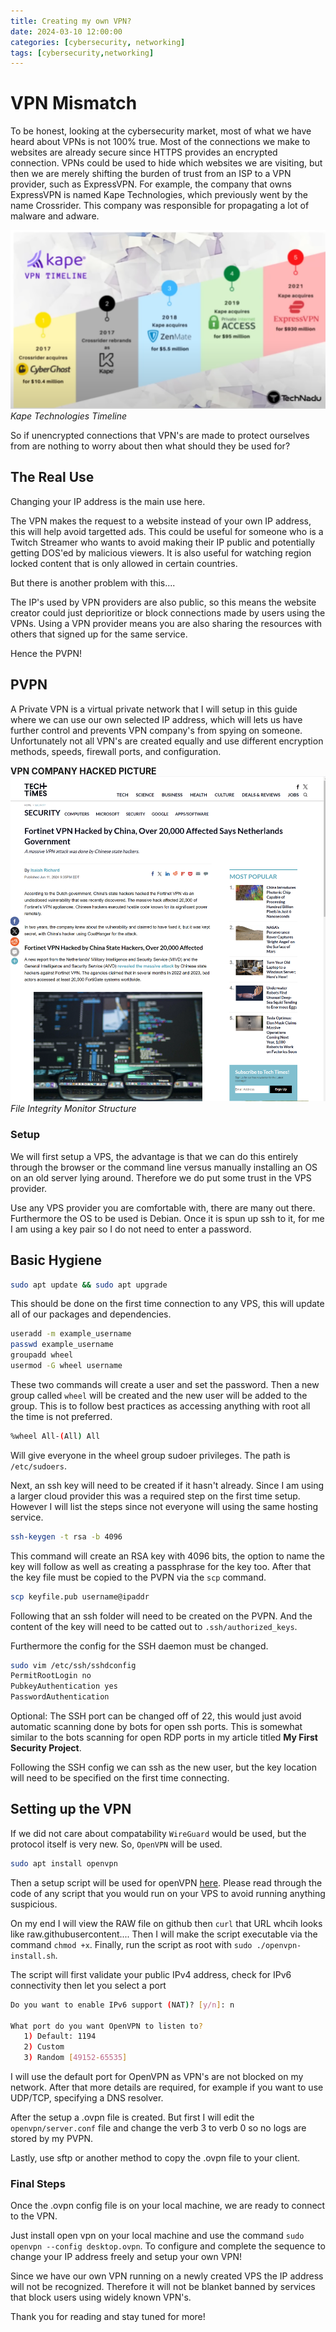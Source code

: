 ```yaml
---
title: Creating my own VPN?
date: 2024-03-10 12:00:00 
categories: [cybersecurity, networking]
tags: [cybersecurity,networking]
---  
```


# VPN Mismatch
To be honest, looking at the cybersecurity market, most of what we have heard about VPNs is not 100% true. Most of the connections we make to websites are already secure since HTTPS provides an encrypted connection. VPNs could be used to hide which websites we are visiting, but then we are merely shifting the burden of trust from an ISP to a VPN provider, such as ExpressVPN. For example, the company that owns ExpressVPN is named Kape Technologies, which previously went by the name Crossrider. This company was responsible for propagating a lot of malware and adware.

![VPN](kape_vpn.png)
_Kape Technologies Timeline_

So if unencrypted connections that VPN's are made to protect ourselves from are nothing to worry about then what should they be used for?

## The Real Use
Changing your IP address is the main use here.

The VPN makes the request to a website instead of your own IP address, this will help avoid targetted ads. This could be useful for someone who is a Twitch Streamer who wants to avoid making their IP public and potentially getting DOS'ed by malicious viewers. It is also useful for watching region locked content that is only allowed in certain countries.

But there is another problem with this....

The IP's used by VPN providers are also public, so this means the website creator could just deprioritize or block connections made by users using the VPNs. Using a VPN provider means you are also sharing the resources with others that signed up for the same service.  

Hence the PVPN! 

## PVPN
A Private VPN is a virtual private network that I will setup in this guide where we can use our own selected IP address, which will lets us have further control and prevents VPN company's from spying on someone. Unfortunately not all VPN's are created equally and use different encryption methods, speeds, firewall ports, and configuration. 

**VPN COMPANY HACKED PICTURE**
![Hacked VPN](VPN_hacked.png)
_File Integrity Monitor Structure_

### Setup 
We will first setup a VPS, the advantage is that we can do this entirely through the browser or the command line versus manually installing an OS on an old server lying around. Therefore we do put some trust in the VPS provider.

Use any VPS provider you are comfortable with, there are many out there. Furthermore the OS to be used is Debian. Once it is spun up ssh to it, for me I am using a key pair so I do not need to enter a password.



## Basic Hygiene
```bash
sudo apt update && sudo apt upgrade
```
This should be done on the first time connection to any VPS, this will update all of our packages and dependencies.

```bash
useradd -m example_username
passwd example_username
groupadd wheel
usermod -G wheel username
```
These two commands will create a user and set the password. Then a new group called `wheel` will be created and the new user will be added to the group. This is to follow best practices as accessing anything with root all the time is not preferred.

```bash
%wheel All-(All) All
```
Will give everyone in the wheel group sudoer privileges. The path is `/etc/sudoers`. 

Next, an ssh key will need to be created if it hasn't already. Since I am using a larger cloud provider this was a required step on the first time setup. However I will list the steps since not everyone will using the same hosting service.

```bash
ssh-keygen -t rsa -b 4096
```

This command will create an RSA key with 4096 bits, the option to name the key will follow as well as creating a passphrase for the key too. After that the key file must be copied to the PVPN via the `scp` command.

```bash
scp keyfile.pub username@ipaddr
```

Following that an ssh folder will need to be created on the PVPN. And the content of the key will need to be catted out to `.ssh/authorized_keys`.

Furthermore the config for the SSH daemon must be changed.

```bash
sudo vim /etc/ssh/sshdconfig
PermitRootLogin no
PubkeyAuthentication yes
PasswordAuthentication
```

Optional: The SSH port can be changed off of 22, this would just avoid automatic scanning done by bots for open ssh ports. This is somewhat similar to the bots scanning for open RDP ports in my article titled **My First Security Project**. 

Following the SSH config we can ssh as the new user, but the key location will need to be specified on the first time connecting.

## Setting up the VPN
If we did not care about compatability `WireGuard` would be used, but the protocol itself is very new. So, `OpenVPN` will be used.

```bash
sudo apt install openvpn
```

Then a setup script will be used for openVPN [here](https://github.com/angristan/openvpn-install). Please read through the code of any script that you would run on your VPS to avoid running anything suspicious. 

On my end I will view the RAW file on github then `curl` that URL whcih looks like raw.githubusercontent.... Then I will make the script executable via the command `chmod +x`. Finally, run the script as root with `sudo ./openvpn-install.sh`.

The script will first validate your public IPv4 address, check for IPv6 connectivity then let you select a port 

```bash
Do you want to enable IPv6 support (NAT)? [y/n]: n

What port do you want OpenVPN to listen to?
   1) Default: 1194
   2) Custom
   3) Random [49152-65535]
```

I will use the default port for OpenVPN as VPN's are not blocked on my network. After that more details are required, for example if you want to use UDP/TCP, specifying a DNS resolver. 

After the setup a .ovpn file is created. But first I will edit the `openvpn/server.conf` file and change the verb 3 to verb 0 so no logs are stored by my PVPN.

Lastly, use sftp or another method to copy the .ovpn file to your client.

### Final Steps
Once the .ovpn config file is on your local machine, we are ready to connect to the VPN.

Just install open vpn on your local machine and use the command `sudo openvpn --config desktop.ovpn`. To configure and complete the sequence to change your IP address freely and setup your own VPN!

Since we have our own VPN running on a newly created VPS the IP address will not be recognized. Therefore it will not be blanket banned by services that block users using widely known VPN's.

Thank you for reading and stay tuned for more!
